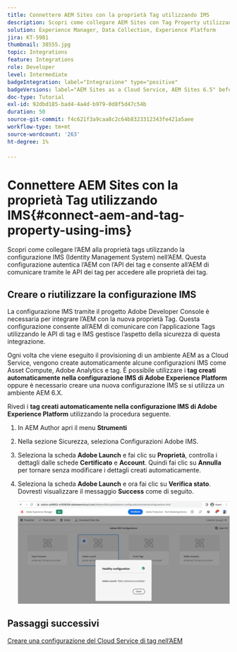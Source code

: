 ```yaml
---
title: Connettere AEM Sites con la proprietà Tag utilizzando IMS
description: Scopri come collegare AEM Sites con Tag Property utilizzando la configurazione IMS nell’AEM.
solution: Experience Manager, Data Collection, Experience Platform
jira: KT-5981
thumbnail: 38555.jpg
topic: Integrations
feature: Integrations
role: Developer
level: Intermediate
badgeIntegration: label="Integrazione" type="positive"
badgeVersions: label="AEM Sites as a Cloud Service, AEM Sites 6.5" before-title="false"
doc-type: Tutorial
exl-id: 92dbd185-bad4-4a4d-b979-0d8f5d47c54b
duration: 50
source-git-commit: f4c621f3a9caa8c2c64b8323312343fe421a5aee
workflow-type: tm+mt
source-wordcount: '263'
ht-degree: 1%

---
```


# Connettere AEM Sites con la proprietà Tag utilizzando IMS{#connect-aem-and-tag-property-using-ims}

Scopri come collegare l’AEM alla proprietà tags utilizzando la configurazione IMS (Identity Management System) nell’AEM. Questa configurazione autentica l’AEM con l’API dei tag e consente all’AEM di comunicare tramite le API dei tag per accedere alle proprietà dei tag.

## Creare o riutilizzare la configurazione IMS

La configurazione IMS tramite il progetto Adobe Developer Console è necessaria per integrare l’AEM con la nuova proprietà Tag. Questa configurazione consente all’AEM di comunicare con l’applicazione Tags utilizzando le API di tag e IMS gestisce l’aspetto della sicurezza di questa integrazione.

Ogni volta che viene eseguito il provisioning di un ambiente AEM as a Cloud Service, vengono create automaticamente alcune configurazioni IMS come Asset Compute, Adobe Analytics e tag. È possibile utilizzare i **tag creati automaticamente nella configurazione IMS di Adobe Experience Platform** oppure è necessario creare una nuova configurazione IMS se si utilizza un ambiente AEM 6.X.

Rivedi i **tag creati automaticamente nella configurazione IMS di Adobe Experience Platform** utilizzando la procedura seguente.

1. In AEM Author apri il menu **Strumenti**
1. Nella sezione Sicurezza, seleziona Configurazioni Adobe IMS.
1. Seleziona la scheda **Adobe Launch** e fai clic su **Proprietà**, controlla i dettagli dalle schede **Certificato** e **Account**. Quindi fai clic su **Annulla** per tornare senza modificare i dettagli creati automaticamente.
1. Seleziona la scheda **Adobe Launch** e ora fai clic su **Verifica stato**. Dovresti visualizzare il messaggio **Success** come di seguito.

   ![Configurazione IMS integra tag](assets/adobe-launch-healthy-ims-config.png)

## Passaggi successivi

[Creare una configurazione del Cloud Service di tag nell’AEM](create-aem-launch-cloud-service.md)
